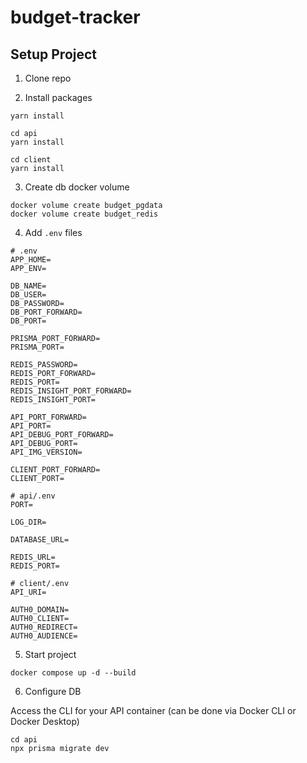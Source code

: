 # budget-tracker

## Setup Project 
1. Clone repo

2. Install packages
```shell
yarn install
```

```shell
cd api
yarn install
```

```shell
cd client
yarn install
```

3. Create db docker volume
```
docker volume create budget_pgdata
docker volume create budget_redis
```

4. Add `.env` files
```
# .env
APP_HOME=
APP_ENV=

DB_NAME=
DB_USER=
DB_PASSWORD=
DB_PORT_FORWARD=
DB_PORT=

PRISMA_PORT_FORWARD=
PRISMA_PORT=

REDIS_PASSWORD=
REDIS_PORT_FORWARD=
REDIS_PORT=
REDIS_INSIGHT_PORT_FORWARD=
REDIS_INSIGHT_PORT=

API_PORT_FORWARD=
API_PORT=
API_DEBUG_PORT_FORWARD=
API_DEBUG_PORT=
API_IMG_VERSION=

CLIENT_PORT_FORWARD=
CLIENT_PORT=
```
```
# api/.env
PORT=

LOG_DIR=

DATABASE_URL=

REDIS_URL=
REDIS_PORT=
```

```
# client/.env
API_URI=

AUTH0_DOMAIN=
AUTH0_CLIENT=
AUTH0_REDIRECT=
AUTH0_AUDIENCE=
```

5. Start project 
```
docker compose up -d --build
```

6. Configure DB

Access the CLI for your API container (can be done via Docker CLI or Docker Desktop)

```
cd api
npx prisma migrate dev
```

